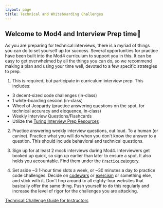 ```yaml
---
layout: page
title: Technical and Whiteboarding Challenges
---
```


## Welcome to Mod4 and Interview Prep time🎉

As you are preparing for technical interviews, there is a myriad of things you can do to set yourself up for success. Several opportunities for practice have been built into the Mod4 curriculum to support you in this. It can be easy to get overwhelmed by all the things you can do, so we recommend making a plan and using your time well, devoted to a few specific strategies to prep.

1. This is required, but participate in curriculum interview prep. This includes:
  - 3 decent-sized code challenges (in-class)
  - 1 white-boarding session (in-class)
  - Wheel of Jeopardy (practice answering questions on the spot, for technical accuracy and eloquence, in-class)
  - Weekly Interview Questions/Flashcards
  - Utilize the [Turing Interview Prep Resources](https://github.com/turingschool/career-development-curriculum/blob/master/module_four/interview_prep_resources.md)
  
2. Practice answering weekly interview questions, out loud. To a human (or canine). Practice what you will do when you don't know the answer to a question. This should include behavioral and technical questions.

3. Sign up for at least 2 mock interviews during Mod4. Interviewers get booked up quick, so sign up earlier than later to ensure a spot. It also holds you accountable. Find them under the [`Practice` category](https://github.com/turingschool/career-development-curriculum/blob/master/module_four/interview_prep_resources.md).

4. Set aside ~3 1-hour time slots a week, or ~30 minutes a day to practice code challenges. Decide on [codewars](https://www.codewars.com/) or [exercism](https://exercism.io/) or something else, and stick with it. Don't hop around to all eighty-four websites that basically offer the same thing. Push yourself to do this regularly and increase the level of rigor for the challenges you are attacking.

[Technical Challenge Guide for Instructors](https://github.com/turingschool/b4-technical-challenges)
